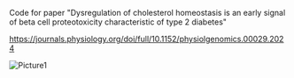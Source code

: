 Code for paper "Dysregulation of cholesterol homeostasis is an early signal of beta cell proteotoxicity characteristic of type 2 diabetes"

https://journals.physiology.org/doi/full/10.1152/physiolgenomics.00029.2024

![Picture1](https://github.com/user-attachments/assets/f47356bd-21fc-42a6-849d-37d5b137cfd2)
